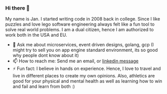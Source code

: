 ### Hi there 👋

<!--
**jkonarze/jkonarze** is a ✨ _special_ ✨ repository because its `README.md` (this file) appears on your GitHub profile.

Here are some ideas to get you started:

- 🔭 I’m currently working on ...
- 🌱 I’m currently learning ...
- 👯 I’m looking to collaborate on ...
- 🤔 I’m looking for help with ...
- 💬 Ask me about ...
- 📫 How to reach me: ...
- 😄 Pronouns: ...
- ⚡ Fun fact: ...
-->

My name is Jan. I started writing code in 2008 back in college. Since I like puzzles and love lego software engineering always felt like a fun tool to solve real world problems. I am a dual citizen, hence I am authorized to work both in the USA and EU. 

<!-- - 🔭 I’m currently working porting a ten year old PHP application to go/react world within gcp, specifically google app engine. Just got done with some work on micromobility solutions. Soon to start with the new company. -->
<!-- - 🌱 I’m currently learning -->
<!-- -  👯 I’m looking to collaborate on ...
<!-- - 🤔 I’m looking for help with ... -->
- 💬 Ask me about microservices, event driven designs, golang, gcp (I might try to sell you on app engine standard environment, its so good why people dont know about it)
- 📫 How to reach me: Send me an email, or [linkedin message](https://www.linkedin.com/in/jan-konarzewski-54a75648/)
- ⚡ Fun fact: I believe in hands on experience. Hence, I love to travel and live in different places to create my own opinions. Also, athletics are good for your physical and mental health as well as learning how to win and fail and learn from both :) 
